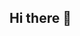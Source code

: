 ## Hi there 👋

<!--
**yangjx29/yangjx29** is a ✨ _special_ ✨ repository because its `README.md` (this file) appears on your GitHub profile.

Here are some ideas to get you started:


-->
<!-- - 👶 I'm currently working on AI security
- 🎒 a student at [uestc](https://en.uestc.edu.cn/)
- 👯 a prospective student at [zju](https://www.zju.edu.cn/english/)
- 🏀 fitness & basketball & billiards
- ✉️ reach me with: jingxiaoyang@std.uestc.edu.cn
- 🔎 more information: [here](https://yangjx29.github.io/about/)

[![Ashutosh's github activity graph](https://github-readme-activity-graph.vercel.app/graph?username=yangjx29&theme=merko)](https://github.com/yangjx29/github-readme-activity-graph)

<a href="https://visitcount.itsvg.in">
  <img src="https://visitcount.itsvg.in/api?id=yangjx29&label=Profile%20Views&color=2&icon=6&pretty=true" />
</a> -->
